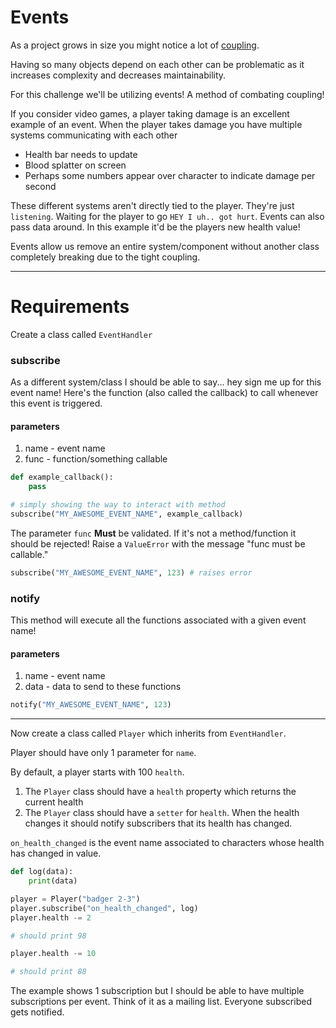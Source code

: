 # Events

As a project grows in size you might notice a lot of [coupling](https://blog.ndepend.com/programming-coupling/).

Having so many objects depend on each other can be problematic as it increases complexity and 
decreases maintainability.

For this challenge we'll be utilizing events! A method of combating coupling! 

If you consider video games, a player taking damage is an excellent example of an event.
When the player takes damage you have multiple systems communicating with each other

- Health bar needs to update
- Blood splatter on screen
- Perhaps some numbers appear over character to indicate damage per second

These different systems aren't directly tied to the player. They're just `listening`. Waiting 
for the player to go `HEY I uh.. got hurt`. Events can also pass data around. In this 
example it'd be the players new health value! 

Events allow us remove an entire system/component without another class completely breaking due to the tight coupling.

-----

# Requirements

Create a class called `EventHandler`

### subscribe

As a different system/class I should be able to say... hey sign me up for this
event name! Here's the function (also called the callback) to call whenever this
event is triggered.

#### parameters

1. name - event name
2. func - function/something callable

```python
def example_callback():
    pass

# simply showing the way to interact with method
subscribe("MY_AWESOME_EVENT_NAME", example_callback)
```

The parameter `func` **Must** be validated. If it's not a method/function it should be rejected!
Raise a `ValueError` with the message "func must be callable."

```python
subscribe("MY_AWESOME_EVENT_NAME", 123) # raises error
```

### notify

This method will execute all the functions associated with a given event name!

#### parameters

1. name - event name
2. data - data to send to these functions

```python
notify("MY_AWESOME_EVENT_NAME", 123)
```

-------

Now create a class called `Player` which inherits from `EventHandler`. 

Player should have only 1 parameter for `name`.

By default, a player starts with 100 `health`.

1. The `Player` class should have a `health` property which returns the current health
2. The `Player` class should have a `setter` for `health`. When the health changes it should notify subscribers that its health has changed.

`on_health_changed` is the event name associated to characters whose health has changed in value.

```python
def log(data):
    print(data)

player = Player("badger 2-3")
player.subscribe("on_health_changed", log)
player.health -= 2

# should print 98

player.health -= 10

# should print 88
```

The example shows 1 subscription but I should be able to have multiple subscriptions per event. Think of it as a
mailing list. Everyone subscribed gets notified.

